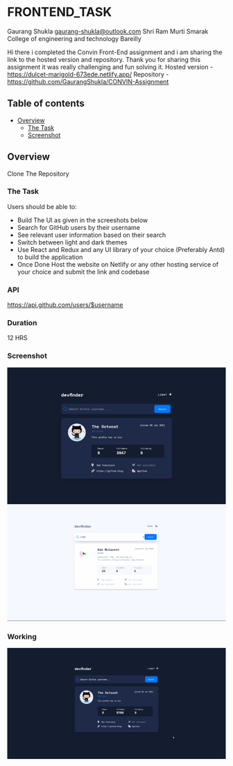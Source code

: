 # FRONTEND_TASK
Gaurang Shukla 
gaurang-shukla@outlook.com 
Shri Ram Murti Smarak College of engineering and technology Bareilly 

Hi there i completed the Convin Front-End assignment and i am sharing the link to the hosted version and repository. Thank you for sharing this assignment it was really challenging and fun solving it. 
Hosted version - https://dulcet-marigold-673ede.netlify.app/
Repository - https://github.com/GaurangShukla/CONVIN-Assignment

## Table of contents

- [Overview](#overview)
  - [The Task](#the-challenge)
  - [Screenshot](#screenshot)

## Overview
Clone The Repository

### The Task
Users should be able to:
- Build The UI as given in the screeshots below 
- Search for GitHub users by their username
- See relevant user information based on their search
- Switch between light and dark themes
- Use React and Redux and any UI library of your choice (Preferably Antd) to build the application 
- Once Done Host the website on Netlify or any other hosting service of your choice and submit the link and codebase

### API
https://api.github.com/users/$username

### Duration
12 HRS

### Screenshot

![](./screenshot.jpg)
![](./screenshot1.png)


### Working
![](./working.gif)
